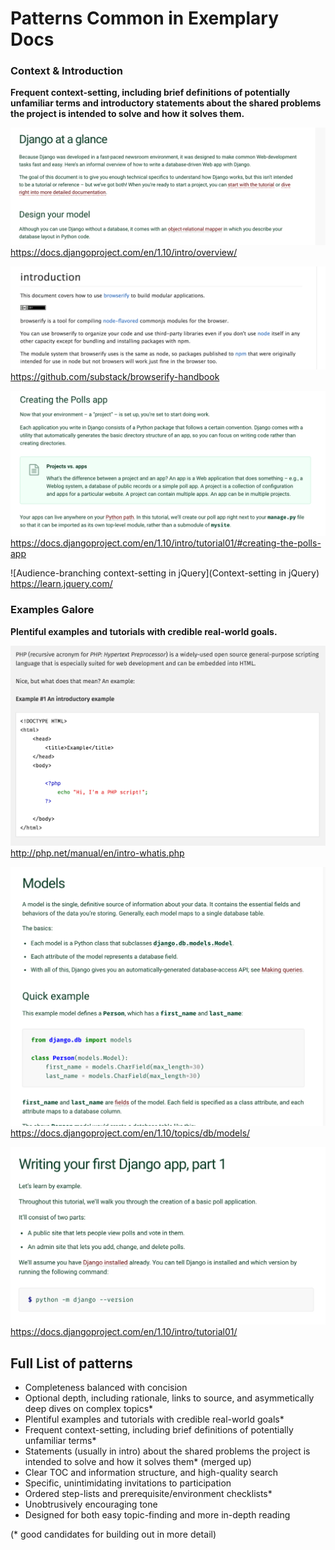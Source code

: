 # Patterns Common in Exemplary Docs

### Context & Introduction

**Frequent context-setting, including brief definitions of potentially unfamiliar terms and introductory statements about the shared problems the project is intended to solve and how it solves them.**

![Introductory context-setting in Django](django_intro_context.png)
https://docs.djangoproject.com/en/1.10/intro/overview/

![Introductory context-setting in Browserify](browserify_intro.png)
https://github.com/substack/browserify-handbook

![Inline context-setting in Django](django_context.png)
https://docs.djangoproject.com/en/1.10/intro/tutorial01/#creating-the-polls-app

![Audience-branching context-setting in jQuery](Context-setting in jQuery)
https://learn.jquery.com/

### Examples Galore

**Plentiful examples and tutorials with credible real-world goals.**

![Getting to the examples right away for PHP](phpnet_example.png)
http://php.net/manual/en/intro-whatis.php

![Django's "quick example" format](django_example.png)
https://docs.djangoproject.com/en/1.10/topics/db/models/

![Django tutorial](django_tutorial.png)
https://docs.djangoproject.com/en/1.10/intro/tutorial01/


## Full List of patterns

* Completeness balanced with concision
* Optional depth, including rationale, links to source, and asymmetically deep dives on complex topics*
* Plentiful examples and tutorials with credible real-world goals*
* Frequent context-setting, including brief definitions of potentially unfamiliar terms*
* Statements (usually in intro) about the shared problems the project is intended to solve and how it solves them* (merged up)
* Clear TOC and information structure, and high-quality search
* Specific, unintimidating invitations to participation
* Ordered step-lists and prerequisite/environment checklists*
* Unobtrusively encouraging tone
* Designed for both easy topic-finding and more in-depth reading

(* good candidates for building out in more detail)